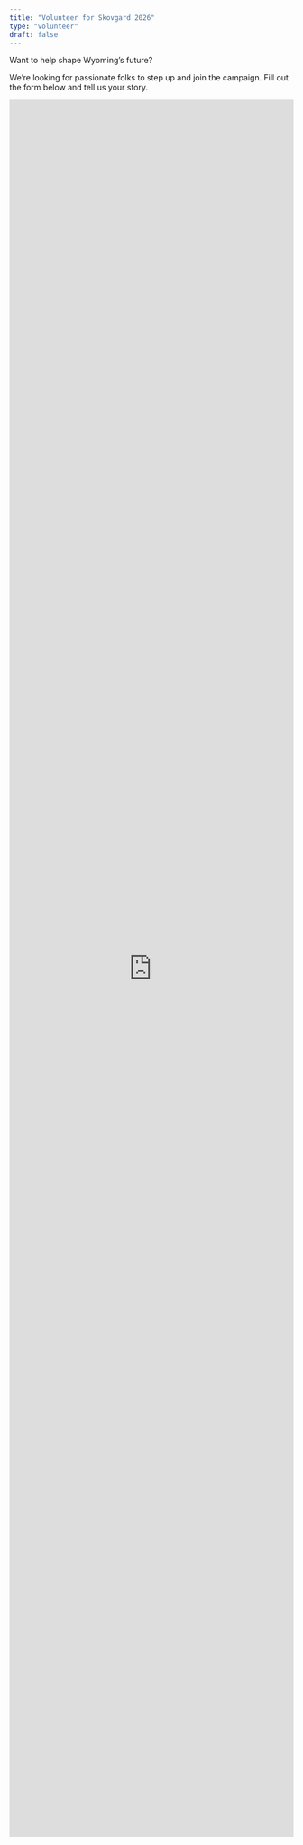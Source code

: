 ```yaml
---
title: "Volunteer for Skovgard 2026"
type: "volunteer"
draft: false
---
```


Want to help shape Wyoming’s future?

We’re looking for passionate folks to step up and join the campaign. Fill out the form below and tell us your story.

<iframe src="https://docs.google.com/forms/d/e/1FAIpQLSemnMIgLkz6G6usbjFibAmjmyhua-9bVv5cNHaE2q8YFnXwvg/viewform?embedded=true" width="100%" height="3073" frameborder="0" marginheight="0" marginwidth="0">Loading…</iframe>
